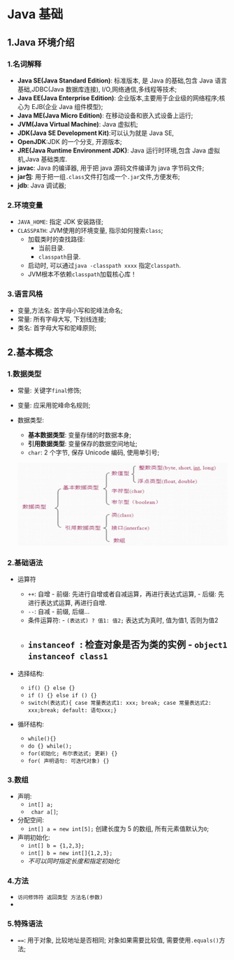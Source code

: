 # Java 基础

## 1.Java 环境介绍

### 1.名词解释

- **Java SE(Java Standard Edition)**: 标准版本, 是 Java 的基础,包含 Java 语言基础,JDBC(Java 数据库连接), I/O,网络通信,多线程等技术;
- **Java EE(Java Enterprise Edition)**: 企业版本,主要用于企业级的网络程序;核心为 EJB(企业 Java 组件模型);
- **Java ME(Java Micro Edition)**: 在移动设备和嵌入式设备上运行;
- **JVM(Java Virtual Machine)**: Java 虚拟机;
- **JDK(Java SE Development Kit)**:可以认为就是 Java SE,
- **OpenJDK**:JDK 的一个分支, 开源版本;
- **JRE(Java Runtime Environment JDK)**: Java 运行时环境,包含 Java 虚拟机,Java 基础类库.
- **javac**: Java 的编译器, 用于把 java 源码文件编译为 java 字节码文件;
- **jar包**: 用于把一组`.class`文件打包成一个`.jar`文件,方便发布;
- **jdb**: Java 调试器;

### 2.环境变量

- `JAVA_HOME`: 指定 JDK 安装路径;
- `CLASSPATH`: JVM使用的环境变量, 指示如何搜索`class`;
  - 加载类时的查找路径:
    - 当前目录.
    - `classpath`目录.
  - 启动时, 可以通过`java -classpath xxxx` 指定`classpath`.
  - JVM根本不依赖`classpath`加载核心库！

### 3.语言风格

- 变量,方法名: 首字母小写和驼峰法命名;
- 常量: 所有字母大写, 下划线连接;
- 类名: 首字母大写和驼峰原则;

## 2.基本概念

### 1.数据类型

- 常量: 关键字`final`修饰;
- 变量: 应采用驼峰命名规则;
- 数据类型:

  - **基本数据类型**: 变量存储的时数据本身;
  - **引用数据类型**: 变量保存的数据空间地址;
  - `char`: 2 个字节, 保存 Unicode 编码, 使用单引号;

  ![数据类型](./image/类型.jpg)

### 2.基础语法

 - 运算符
     - `++`: 自增
        	- 前缀: 先进行自增或者自减运算，再进行表达式运算, 
        	- 后缀: 先进行表达式运算, 再进行自增.
     - `--`: 自减
        	- 前缀, 后缀...
     - 条件运算符:
        	- `(表达式) ? 值1: 值2;` 表达式为真时, 值为值1, 否则为值2
     - `instanceof `: 检查对象是否为类的实例
        	- `object1 instanceof class1`
    	- 

- 选择结构: 
    - `if() {} else {}`
    - `if () {} else if () {}`
    - `switch(表达式){ case 常量表达式1: xxx; break; case 常量表达式2: xxx;break; default: 语句xxx;}`
- 循环结构:
    - `while(){}`
    - `do {} while();`
    - `for(初始化; 布尔表达式; 更新) {}`
    - `for( 声明语句: 可迭代对象) {}`

### 3.数组

- 声明:
    - `int[] a;`
    - ` char a[]`;
- 分配空间: 
    - `int[] a = new int[5];` 创建长度为 5 的数组, 所有元素值默认为`0`;
- 声明初始化: 
  - `int[] b = {1,2,3};` 
  - `int[] b = new int[]{1,2,3};`
  - *不可以同时指定长度和指定初始化*

### 4.方法

- `访问修饰符 返回类型 方法名(参数)`
- 

### 5.特殊语法

- `==`: 用于对象, 比较地址是否相同; 对象如果需要比较值, 需要使用`.equals()`方法;
